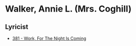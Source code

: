# Walker, Annie L. (Mrs. Coghill)

## Lyricist

- [381 - Work, For The Night Is Coming](/hymns/381.md)

